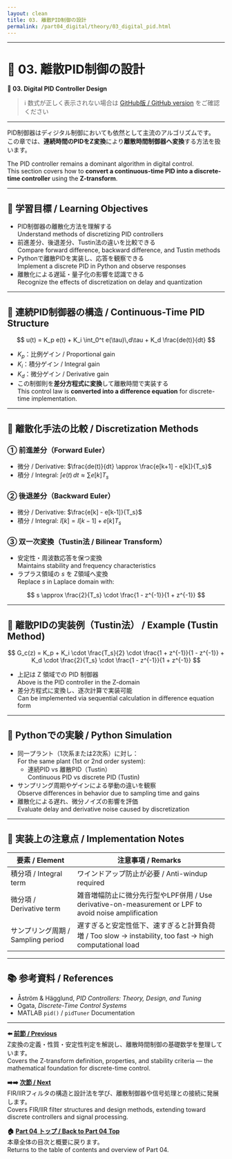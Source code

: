 ```yaml
---
layout: clean
title: 03. 離散PID制御の設計
permalink: /part04_digital/theory/03_digital_pid.html
---
```


---

# 🧮 03. 離散PID制御の設計  
**🧮 03. Digital PID Controller Design**

> ℹ️ 数式が正しく表示されない場合は [GitHub版 / GitHub version](https://github.com/Samizo-AITL/EduController/blob/main/part04_digital/theory/03_digital_pid.md) をご確認ください

---

PID制御器はディジタル制御においても依然として主流のアルゴリズムです。  
この章では、**連続時間のPIDをZ変換**により**離散時間制御器へ変換**する方法を扱います。

The PID controller remains a dominant algorithm in digital control.  
This section covers how to **convert a continuous-time PID into a discrete-time controller** using the **Z-transform**.

---

## 🎯 学習目標 / Learning Objectives

- PID制御器の離散化方法を理解する  
  Understand methods of discretizing PID controllers  
- 前進差分、後退差分、Tustin法の違いを比較できる  
  Compare forward difference, backward difference, and Tustin methods  
- Pythonで離散PIDを実装し、応答を観察できる  
  Implement a discrete PID in Python and observe responses  
- 離散化による遅延・量子化の影響を認識できる  
  Recognize the effects of discretization on delay and quantization

---

## 🔁 連続PID制御器の構造 / Continuous-Time PID Structure

$$
u(t) = K_p e(t) + K_i \int_0^t e(\tau)\,d\tau + K_d \frac{de(t)}{dt}
$$

- $K_p$：比例ゲイン / Proportional gain  
- $K_i$：積分ゲイン / Integral gain  
- $K_d$：微分ゲイン / Derivative gain  
- この制御則を**差分方程式に変換**して離散時間で実装する  
  This control law is **converted into a difference equation** for discrete-time implementation.

---

## 🔀 離散化手法の比較 / Discretization Methods

### ① 前進差分（Forward Euler）

- 微分 / Derivative: $\frac{de(t)}{dt} \approx \frac{e[k+1] - e[k]}{T_s}$  
- 積分 / Integral: $\int e(t)\,dt \approx \sum e[k] T_s$

### ② 後退差分（Backward Euler）

- 微分 / Derivative: $\frac{e[k] - e[k-1]}{T_s}$  
- 積分 / Integral: $I[k] = I[k-1] + e[k] T_s$

### ③ 双一次変換（Tustin法 / Bilinear Transform）

- 安定性・周波数応答を保つ変換  
  Maintains stability and frequency characteristics  
- ラプラス領域の $s$ を Z領域へ変換  
  Replace $s$ in Laplace domain with:

$$
s \approx \frac{2}{T_s} \cdot \frac{1 - z^{-1}}{1 + z^{-1}}
$$

---

## 🧮 離散PIDの実装例（Tustin法） / Example (Tustin Method)

$$
G_c(z) = K_p + K_i \cdot \frac{T_s}{2} \cdot \frac{1 + z^{-1}}{1 - z^{-1}} + K_d \cdot \frac{2}{T_s} \cdot \frac{1 - z^{-1}}{1 + z^{-1}}
$$

- 上記は Z 領域での PID 制御器  
  Above is the PID controller in the Z-domain  
- 差分方程式に変換し、逐次計算で実装可能  
  Can be implemented via sequential calculation in difference equation form

---

## 🧪 Pythonでの実験 / Python Simulation

- 同一プラント（1次系または2次系）に対し：  
  For the same plant (1st or 2nd order system):
  - 連続PID vs 離散PID（Tustin）  
    Continuous PID vs discrete PID (Tustin)  
- サンプリング周期やゲインによる挙動の違いを観察  
  Observe differences in behavior due to sampling time and gains  
- 離散化による遅れ、微分ノイズの影響を評価  
  Evaluate delay and derivative noise caused by discretization

---

## 🧠 実装上の注意点 / Implementation Notes

| **要素 / Element** | **注意事項 / Remarks** |
|---------------------|------------------------|
| 積分項 / Integral term | ワインドアップ防止が必要 / Anti-windup required |
| 微分項 / Derivative term | 雑音増幅防止に微分先行型やLPF併用 / Use derivative-on-measurement or LPF to avoid noise amplification |
| サンプリング周期 / Sampling period | 遅すぎると安定性低下、速すぎると計算負荷増 / Too slow → instability, too fast → high computational load |

---

## 📚 参考資料 / References

- Åström & Hägglund, *PID Controllers: Theory, Design, and Tuning*  
- Ogata, *Discrete-Time Control Systems*  
- MATLAB `pid()` / `pidTuner` Documentation

---

**⬅️ [前節 / Previous](https://samizo-aitl.github.io/EduController/part04_digital/theory/02_z_transform.html)**  
Z変換の定義・性質・安定性判定を解説し、離散時間制御の基礎数学を整理しています。  
Covers the Z-transform definition, properties, and stability criteria — the mathematical foundation for discrete-time control.

**➡️➡️ [次節 / Next](https://samizo-aitl.github.io/EduController/part04_digital/theory/04_fir_iir_filter.html)**  
FIR/IIRフィルタの構造と設計法を学び、離散制御器や信号処理との接続に発展します。  
Covers FIR/IIR filter structures and design methods, extending toward discrete controllers and signal processing.

**🏠 [Part 04 トップ / Back to Part 04 Top](https://samizo-aitl.github.io/EduController/part04_digital/)**  
本章全体の目次と概要に戻ります。  
Returns to the table of contents and overview of Part 04.
